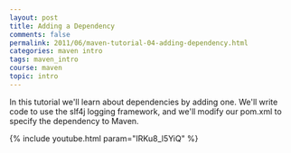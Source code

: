 ```yaml
---           
layout: post
title: Adding a Dependency
comments: false
permalink: 2011/06/maven-tutorial-04-adding-dependency.html
categories: maven intro
tags: maven_intro
course: maven
topic: intro
---
```


In this tutorial we'll learn about dependencies by adding one. We'll write code to use the slf4j logging framework, and we'll modify our pom.xml to specify the dependency to Maven.

{% include youtube.html param="IRKu8_l5YiQ" %}